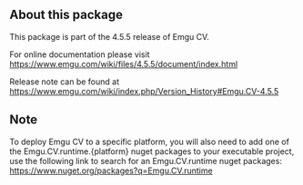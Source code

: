 ## About this package

This package is part of the 4.5.5 release of Emgu CV. 

For online documentation please visit
<https://www.emgu.com/wiki/files/4.5.5/document/index.html>

Release note can be found at
<https://www.emgu.com/wiki/index.php/Version_History#Emgu.CV-4.5.5>

## Note

To deploy Emgu CV to a specific platform, you will also need to add one of the Emgu.CV.runtime.{platform} nuget packages to your executable project, use the following link to search for an Emgu.CV.runtime nuget packages:
<https://www.nuget.org/packages?q=Emgu.CV.runtime>
